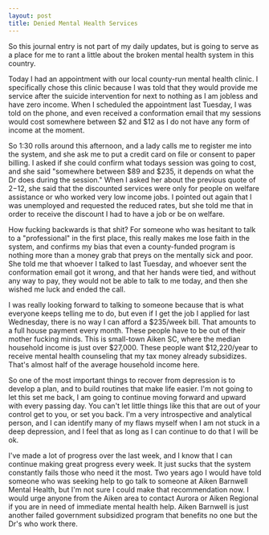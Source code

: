 ```yaml
---
layout: post
title: Denied Mental Health Services
---
```


So this journal entry is not part of my daily updates, but is going to serve as a place for me to rant a little about the broken mental health system in this country. 

Today I had an appointment with our local county-run mental health clinic. I specifically chose this clinic because I was told that they would provide me service after the suicide intervention for next to nothing as I am jobless and have zero income. When I scheduled the appointment last Tuesday, I was told on the phone, and even received a conformation email that my sessions would cost somewhere between $2 and $12 as I do not have any form of income at the moment. 

So 1:30 rolls around this afternoon, and a lady calls me to register me into the system, and she ask me to put a credit card on file or consent to paper billing. I asked if she could confirm what todays session was going to cost, and she said "somewhere between $89 and $235, it depends on what the Dr does during the session." When I asked her about the previous quote of $2-$12, she said that the discounted services were only for people on welfare assistance or who worked very low income jobs. I pointed out again that I was unemployed and requested the reduced rates, but she told me that in order to receive the discount I had to have a job or be on welfare. 

How fucking backwards is that shit? For someone who was hesitant to talk to a "professional" in the first place, this really makes me lose faith in the system, and confirms my bias that even a county-funded program is nothing more than a money grab that preys on the mentally sick and poor. She told me that whoever I talked to last Tuesday, and whoever sent the conformation email got it wrong, and that her hands were tied, and without any way to pay, they would not be able to talk to me today, and then she wished me luck and ended the call. 

I was really looking forward to talking to someone because that is what everyone keeps telling me to do, but even if I get the job I applied for last Wednesday, there is no way I can afford a $235/week bill.  That amounts to a full house payment every month. These people have to be out of their mother fucking minds. This is small-town Aiken SC, where the median household income is just over $27,000. These people want $12,220/year to receive mental health counseling that my tax money already subsidizes. That's almost half of the average household income here. 

So one of the most important things to recover from depression is to develop a plan, and to build routines that make life easier. I'm not going to let this set me back, I am going to continue moving forward and upward with every passing day. You can't let little things like this that are out of your control get to you, or set you back. I'm a very introspective and analytical person, and I can identify many of my flaws myself when I am not stuck in a deep depression, and I feel that as long as I can continue to do that I will be ok. 

I've made a lot of progress over the last week, and I know that I can continue making great progress every week. It just sucks that the system constantly fails those who need it the most. Two years ago I would have told someone who was seeking help to go talk to someone at Aiken Barnwell Mental Health, but I'm not sure I could make that recommendation now. I would urge anyone from the Aiken area to contact Aurora or Aiken Regional if you are in need of immediate mental health help. Aiken Barnwell is just another failed government subsidized program that benefits no one but the Dr's who work there. 

